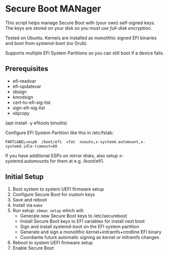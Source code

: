 # Secure Boot MANager

This script helps manage Secure Boot with (your own) self-signed keys.
The keys are stored on your disk so you *must use full-disk encryption*.

Tested on Ubuntu. Kernels are installed as monolithic signed EFI binaries
and boot from systemd-boot (no Grub).

Supports multiple EFI System Partitions so you can still boot if a device
fails.

## Prerequisites

* efi-readvar
* efi-updatevar
* sbsign
* kmodsign
* cert-to-efi-sig-list
* sign-efi-sig-list
* objcopy

(apt install -y efitools binutils)

Configure EFI System Partition like this in /etc/fstab:
```
PARTLABEL=esp0  /boot/efi  vfat  noauto,x-systemd.automount,x-systemd.idle-timeout=60
```

If you have additional ESPs on mirror disks, also setup x-systemd.automounts for
them at e.g. /boot/efi1.

## Initial Setup

1. Boot system to system UEFI firmware setup
2. Configure Secure Boot for custom keys
3. Save and reboot
4. Install via `make`
5. Run setup: `sbman setup` which will:
    * Generate new Secure Boot keys to /etc/secureboot
    * Install Secure Boot keys to EFI variables for install next boot
    * Sign and install systemd-boot on the EFI system partition
    * Generate and sign a monolithic kernel+initramfs+cmdline EFI binary
    * Coordiante future automatic signing as kernel or initramfs changes
6. Reboot to system UEFI firmware setup
7. Enable Secure Boot
